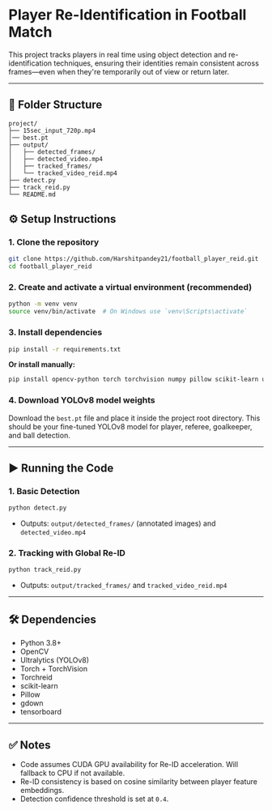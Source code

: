 # Player Re-Identification in Football Match

This project tracks players in real time using object detection and re-identification techniques, ensuring their identities remain consistent across frames—even when they're temporarily out of view or return later.

---

## 📁 Folder Structure
```
project/
├── 15sec_input_720p.mp4
│── best.pt
├── output/
│   ├── detected_frames/
│   ├── detected_video.mp4
│   ├── tracked_frames/
│   └── tracked_video_reid.mp4
├── detect.py
├── track_reid.py
└── README.md
```

## ⚙️ Setup Instructions

### 1. Clone the repository
```bash
git clone https://github.com/Harshitpandey21/football_player_reid.git
cd football_player_reid
```

### 2. Create and activate a virtual environment (recommended)
```bash
python -m venv venv
source venv/bin/activate  # On Windows use `venv\Scripts\activate`
```

### 3. Install dependencies
```bash
pip install -r requirements.txt
```
**Or install manually:**
```bash
pip install opencv-python torch torchvision numpy pillow scikit-learn ultralytics torchreid gdown tensorboard
```

### 4. Download YOLOv8 model weights
Download the `best.pt` file and place it inside the project root directory. This should be your fine-tuned YOLOv8 model for player, referee, goalkeeper, and ball detection.

---

## ▶️ Running the Code

### 1. Basic Detection
```bash
python detect.py
```
- Outputs: `output/detected_frames/` (annotated images) and `detected_video.mp4`

### 2. Tracking with Global Re-ID
```bash
python track_reid.py
```
- Outputs: `output/tracked_frames/` and `tracked_video_reid.mp4`

---

## 🛠 Dependencies
- Python 3.8+
- OpenCV
- Ultralytics (YOLOv8)
- Torch + TorchVision
- Torchreid
- scikit-learn
- Pillow
- gdown 
- tensorboard

---

## ✅ Notes
- Code assumes CUDA GPU availability for Re-ID acceleration. Will fallback to CPU if not available.
- Re-ID consistency is based on cosine similarity between player feature embeddings.
- Detection confidence threshold is set at `0.4`.

